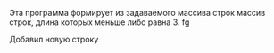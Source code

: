 Эта программа формирует из задаваемого массива строк массив строк, длина которых меньше либо равна 3. fg

Добавил новую строку